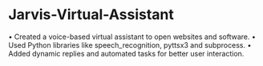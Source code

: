 # Jarvis-Virtual-Assistant

• Created a voice-based virtual assistant to open websites and software.
• Used Python libraries like speech_recognition, pyttsx3 and subprocess.
• Added dynamic replies and automated tasks for better user interaction.

